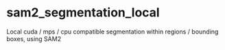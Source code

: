 # sam2_segmentation_local
Local cuda / mps / cpu compatible segmentation within regions / bounding boxes, using SAM2
